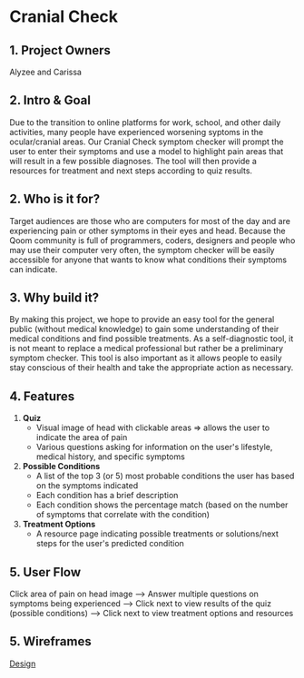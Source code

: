 # Cranial Check

## 1. Project Owners

Alyzee and Carissa

## 2. Intro & Goal

Due to the transition to online platforms for work, school, and other daily activities, many people have experienced worsening syptoms in the ocular/cranial areas. Our Cranial Check symptom checker will prompt the user to enter their symptoms and use a model to highlight pain areas that will result in a few possible diagnoses. The tool will then provide a resources for treatment and next steps according to quiz results.

## 2. Who is it for?

Target audiences are those who are computers for most of the day and are experiencing pain or other symptoms in their eyes and head. Because the Qoom community is full of programmers, coders, designers and people who may use their computer very often, the symptom checker will be easily accessible for anyone that wants to know what conditions their symptoms can indicate. 

## 3. Why build it?

By making this project, we hope to provide an easy tool for the general public (without medical knowledge) to gain some understanding of their medical conditions and find possible treatments. As a self-diagnostic tool, it is not meant to replace a medical professional but rather be a preliminary symptom checker. This tool is also important as it allows people to easily stay conscious of their health and take the appropriate action as necessary. 

## 4. Features

1. **Quiz**
	- Visual image of head with clickable areas => allows the user to indicate the area of pain 
	- Various questions asking for information on the user's lifestyle, medical history, and specific symptoms 
2. **Possible Conditions**
	- A list of the top 3 (or 5) most probable conditions the user has based on the symptoms indicated
	- Each condition has a brief description
	- Each condition shows the percentage match (based on the number of symptoms that correlate with the condition)
3. **Treatment Options**
	- A resource page indicating possible treatments or solutions/next steps for the user's predicted condition

## 5. User Flow

Click area of pain on head image --> Answer multiple questions on symptoms being experienced --> Click next to view results of the quiz (possible conditions) --> Click next to view treatment options and resources

## 5. Wireframes

<a href="https://www.figma.com/file/8TJawXt78YD2YbtTWhnbLd/cranial-check?node-id=0%3A1" target="_blank">Design</a>
